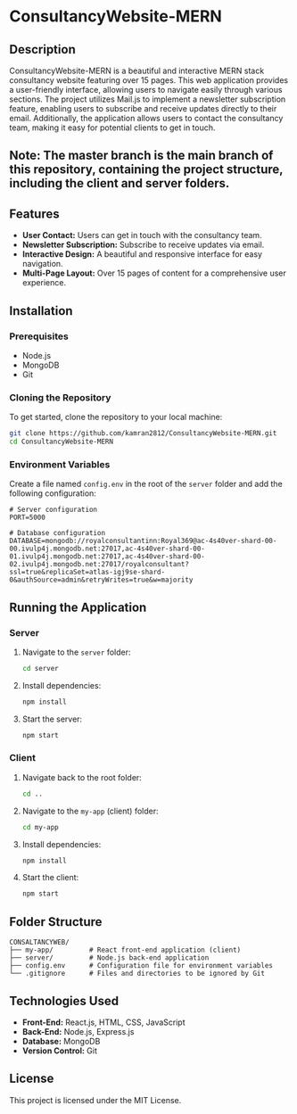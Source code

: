 # ConsultancyWebsite-MERN

## Description
ConsultancyWebsite-MERN is a beautiful and interactive MERN stack consultancy website featuring over 15 pages. This web application provides a user-friendly interface, allowing users to navigate easily through various sections. The project utilizes Mail.js to implement a newsletter subscription feature, enabling users to subscribe and receive updates directly to their email. Additionally, the application allows users to contact the consultancy team, making it easy for potential clients to get in touch.

## Note: The master branch is the main branch of this repository, containing the project structure, including the client and server folders.


## Features
- **User Contact:** Users can get in touch with the consultancy team.
- **Newsletter Subscription:** Subscribe to receive updates via email.
- **Interactive Design:** A beautiful and responsive interface for easy navigation.
- **Multi-Page Layout:** Over 15 pages of content for a comprehensive user experience.

## Installation

### Prerequisites
- Node.js
- MongoDB
- Git

### Cloning the Repository
To get started, clone the repository to your local machine:

```bash
git clone https://github.com/kamran2812/ConsultancyWebsite-MERN.git
cd ConsultancyWebsite-MERN
```

### Environment Variables
Create a file named `config.env` in the root of the `server` folder and add the following configuration:

```plaintext
# Server configuration
PORT=5000

# Database configuration
DATABASE=mongodb://royalconsultantinn:Royal369@ac-4s40ver-shard-00-00.ivulp4j.mongodb.net:27017,ac-4s40ver-shard-00-01.ivulp4j.mongodb.net:27017,ac-4s40ver-shard-00-02.ivulp4j.mongodb.net:27017/royalconsultant?ssl=true&replicaSet=atlas-igj9se-shard-0&authSource=admin&retryWrites=true&w=majority
```

## Running the Application

### Server
1. Navigate to the `server` folder:
   ```bash
   cd server
   ```
2. Install dependencies:
   ```bash
   npm install
   ```
3. Start the server:
   ```bash
   npm start
   ```

### Client
1. Navigate back to the root folder:
   ```bash
   cd ..
   ```
2. Navigate to the `my-app` (client) folder:
   ```bash
   cd my-app
   ```
3. Install dependencies:
   ```bash
   npm install
   ```
4. Start the client:
   ```bash
   npm start
   ```

## Folder Structure
```plaintext
CONSALTANCYWEB/
├── my-app/         # React front-end application (client)
├── server/         # Node.js back-end application
├── config.env      # Configuration file for environment variables
└── .gitignore      # Files and directories to be ignored by Git
```

## Technologies Used
- **Front-End:** React.js, HTML, CSS, JavaScript
- **Back-End:** Node.js, Express.js
- **Database:** MongoDB
- **Version Control:** Git

## License
This project is licensed under the MIT License.
